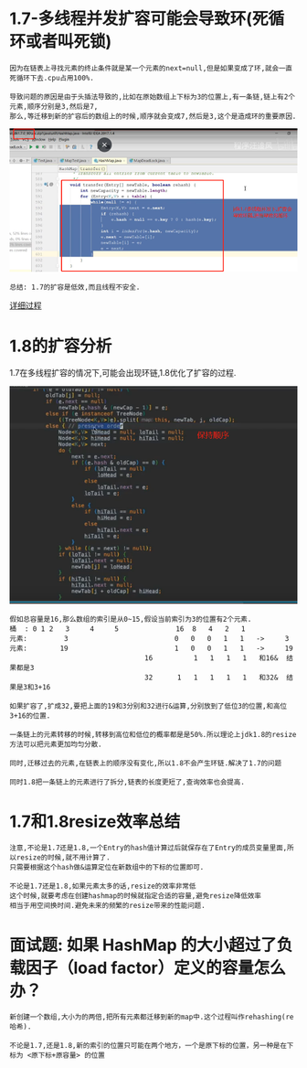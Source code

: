 # 1.7-多线程并发扩容可能会导致环(死循环或者叫死锁)

    因为在链表上寻找元素的终止条件就是某一个元素的next=null,但是如果变成了环,就会一直死循环下去.cpu占用100%.

    导致问题的原因是由于头插法导致的,比如在原始数组上下标为3的位置上,有一条链,链上有2个元素,顺序分别是3,然后是7,
    那么,等迁移到新的扩容后的数组上的时候,顺序就会变成7,然后是3,这个是造成环的重要原因.

![](../pics/1.7多线程并发扩容导致环链.png)

    总结: 1.7的扩容是低效,而且线程不安全.

[详细过程](https://coolshell.cn/articles/9606.html)

# 1.8的扩容分析

1.7在多线程扩容的情况下,可能会出现环链,1.8优化了扩容的过程.

![](../pics/1.8扩容的核心代码.png)

    假如总容量是16,那么数组的索引是从0~15,假设当前索引为3的位置有2个元素.
    桶  : 0 1 2   3     4     5              16  8   4   2   1
    元素:         3                          0   0   0   1   1   ->     3
    元素:        19                          1   0   0   1   1   ->     19
                                     16          1   1   1   1   和16&  结果都是3
                                     32      1   1   1   1   1   和32&  结果是3和3+16
    
    如果扩容了,扩成32,要把上面的19和3分别和32进行&运算,分别放到了低位3的位置,和高位3+16的位置.
    
    一条链上的元素转移的时候,转移到高位和低位的概率都是是50%.所以理论上jdk1.8的resize方法可以把元素更加均匀分散.
    
    同时,迁移过去的元素,在链表上的顺序没有变化,所以1.8不会产生环链.解决了1.7的问题
    
    同时1.8把一条链上的元素进行了拆分,链表的长度更短了,查询效率也会提高.

# 1.7和1.8resize效率总结

    注意,不论是1.7还是1.8,一个Entry的hash值计算过后就保存在了Entry的成员变量里面,所以resize的时候,就不用计算了.
    只需要根据这个hash做&运算定位在新数组中的下标的位置即可.
    
    不论是1.7还是1.8,如果元素太多的话,resize的效率非常低
    这个时候,就要考虑在创建hashmap的时候就指定合适的容量,避免resize降低效率
    相当于用空间换时间.避免未来的频繁的resize带来的性能问题.

# 面试题: 如果 HashMap 的大小超过了负载因子（load factor）定义的容量怎么办？

    新创建一个数组,大小为的两倍,把所有元素都迁移到新的map中.这个过程叫作rehashing(re哈希).

    不论是1.7,还是1.8,新的索引的位置只可能在两个地方，一个是原下标的位置，另一种是在下标为 <原下标+原容量> 的位置